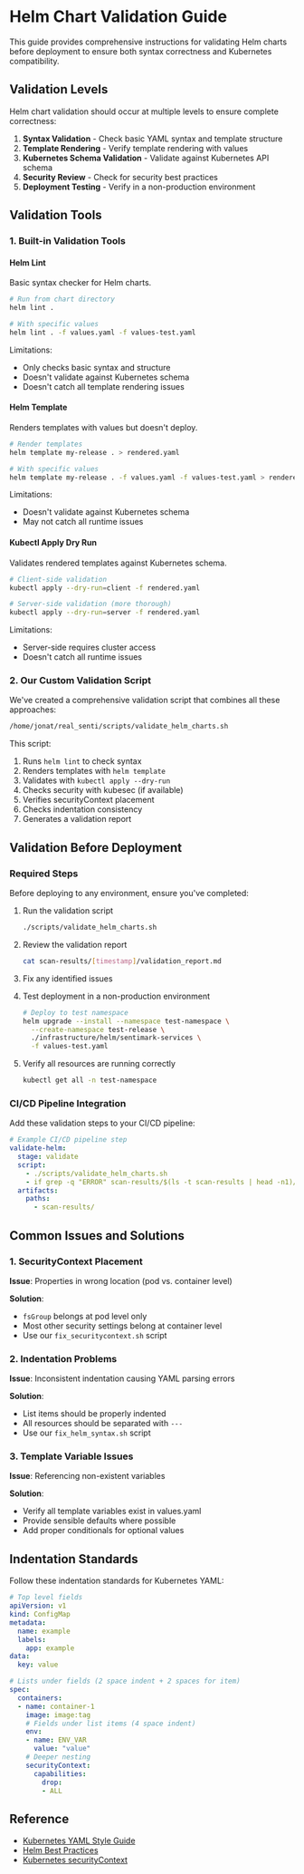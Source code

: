# Helm Chart Validation Guide

This guide provides comprehensive instructions for validating Helm charts before deployment to ensure both syntax correctness and Kubernetes compatibility.

## Validation Levels

Helm chart validation should occur at multiple levels to ensure complete correctness:

1. **Syntax Validation** - Check basic YAML syntax and template structure
2. **Template Rendering** - Verify template rendering with values
3. **Kubernetes Schema Validation** - Validate against Kubernetes API schema
4. **Security Review** - Check for security best practices
5. **Deployment Testing** - Verify in a non-production environment

## Validation Tools

### 1. Built-in Validation Tools

#### Helm Lint

Basic syntax checker for Helm charts.

```bash
# Run from chart directory
helm lint .

# With specific values
helm lint . -f values.yaml -f values-test.yaml
```

Limitations:
- Only checks basic syntax and structure
- Doesn't validate against Kubernetes schema
- Doesn't catch all template rendering issues

#### Helm Template

Renders templates with values but doesn't deploy.

```bash
# Render templates
helm template my-release . > rendered.yaml

# With specific values
helm template my-release . -f values.yaml -f values-test.yaml > rendered.yaml
```

Limitations:
- Doesn't validate against Kubernetes schema
- May not catch all runtime issues

#### Kubectl Apply Dry Run

Validates rendered templates against Kubernetes schema.

```bash
# Client-side validation
kubectl apply --dry-run=client -f rendered.yaml

# Server-side validation (more thorough)
kubectl apply --dry-run=server -f rendered.yaml
```

Limitations:
- Server-side requires cluster access
- Doesn't catch all runtime issues

### 2. Our Custom Validation Script

We've created a comprehensive validation script that combines all these approaches:

```bash
/home/jonat/real_senti/scripts/validate_helm_charts.sh
```

This script:
1. Runs `helm lint` to check syntax
2. Renders templates with `helm template`
3. Validates with `kubectl apply --dry-run`
4. Checks security with kubesec (if available)
5. Verifies securityContext placement
6. Checks indentation consistency
7. Generates a validation report

## Validation Before Deployment

### Required Steps

Before deploying to any environment, ensure you've completed:

1. Run the validation script
   ```bash
   ./scripts/validate_helm_charts.sh
   ```

2. Review the validation report
   ```bash
   cat scan-results/[timestamp]/validation_report.md
   ```

3. Fix any identified issues

4. Test deployment in a non-production environment
   ```bash
   # Deploy to test namespace
   helm upgrade --install --namespace test-namespace \
     --create-namespace test-release \
     ./infrastructure/helm/sentimark-services \
     -f values-test.yaml
   ```

5. Verify all resources are running correctly
   ```bash
   kubectl get all -n test-namespace
   ```

### CI/CD Pipeline Integration

Add these validation steps to your CI/CD pipeline:

```yaml
# Example CI/CD pipeline step
validate-helm:
  stage: validate
  script:
    - ./scripts/validate_helm_charts.sh
    - if grep -q "ERROR" scan-results/$(ls -t scan-results | head -n1)/*; then exit 1; fi
  artifacts:
    paths:
      - scan-results/
```

## Common Issues and Solutions

### 1. SecurityContext Placement

**Issue**: Properties in wrong location (pod vs. container level)

**Solution**: 
- `fsGroup` belongs at pod level only
- Most other security settings belong at container level
- Use our `fix_securitycontext.sh` script

### 2. Indentation Problems

**Issue**: Inconsistent indentation causing YAML parsing errors

**Solution**:
- List items should be properly indented
- All resources should be separated with `---`
- Use our `fix_helm_syntax.sh` script

### 3. Template Variable Issues

**Issue**: Referencing non-existent variables

**Solution**:
- Verify all template variables exist in values.yaml
- Provide sensible defaults where possible
- Add proper conditionals for optional values

## Indentation Standards

Follow these indentation standards for Kubernetes YAML:

```yaml
# Top level fields
apiVersion: v1
kind: ConfigMap
metadata:
  name: example
  labels:
    app: example
data:
  key: value

# Lists under fields (2 space indent + 2 spaces for item)
spec:
  containers:
  - name: container-1
    image: image:tag
    # Fields under list items (4 space indent)
    env:
    - name: ENV_VAR
      value: "value"
    # Deeper nesting
    securityContext:
      capabilities:
        drop:
        - ALL
```

## Reference

- [Kubernetes YAML Style Guide](https://kubernetes.io/docs/contribute/style/style-guide/#yaml-formatting)
- [Helm Best Practices](https://helm.sh/docs/chart_best_practices/)
- [Kubernetes securityContext](https://kubernetes.io/docs/tasks/configure-pod-container/security-context/)